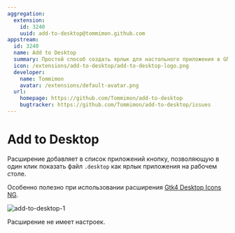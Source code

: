 ```yaml
---
aggregation:
  extension:
    id: 3240
    uuid: add-to-desktop@tommimon.github.com
appstream:
  id: 3240
  name: Add to Desktop
  summary: Простой способ создать ярлык для настольного приложения в GNOME
  icon: /extensions/add-to-desktop/add-to-desktop-logo.png
  developer:
    name: Tommimon
    avatar: /extensions/default-avatar.png
  url:
    homepage: https://github.com/Tommimon/add-to-desktop
    bugtracker: https://github.com/Tommimon/add-to-desktop/issues
---
```


# Add to Desktop

Расширение добавляет в список приложений кнопку, позволяющую в один клик показать файл `.desktop` как ярлык приложения на рабочем столе.

Особенно полезно при использовании расширения [Gtk4 Desktop Icons NG](/extensions/gtk4-desktop-icons/).

![add-to-desktop-1](/extensions/add-to-desktop/add-to-desktop-1.png)

Расширение не имеет настроек.

<!--@include: @extensions/.parts/show-install-steps.md-->
